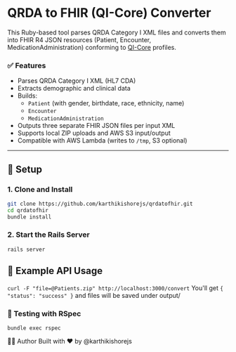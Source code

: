 # QRDA to FHIR (QI-Core) Converter

This Ruby-based tool parses QRDA Category I XML files and converts them into FHIR R4 JSON resources (Patient, Encounter, MedicationAdministration) conforming to [QI-Core](http://hl7.org/fhir/us/qicore/index.html) profiles.

### ✅ Features

- Parses QRDA Category I XML (HL7 CDA)
- Extracts demographic and clinical data
- Builds:
  - `Patient` (with gender, birthdate, race, ethnicity, name)
  - `Encounter`
  - `MedicationAdministration`
- Outputs three separate FHIR JSON files per input XML
- Supports local ZIP uploads and AWS S3 input/output
- Compatible with AWS Lambda (writes to `/tmp`, S3 optional)

---

## 🚀 Setup

### 1. Clone and Install

```bash
git clone https://github.com/karthikishorejs/qrdatofhir.git
cd qrdatofhir
bundle install
```

### 2. Start the Rails Server
``` rails server ```

## 🧪 Example API Usage
```curl -F "file=@Patients.zip" http://localhost:3000/convert```
You'll get ```{ "status": "success" }``` and files will be saved under output/

### 🧪 Testing with RSpec
```bundle exec rspec```

👨‍💻 Author
Built with ❤️ by @karthikishorejs

